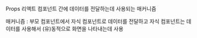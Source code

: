 Props
리액트 컴포넌트 간에 데이터를 전달하는데 사용되는 매커니즘

매커니즘 : 부모 컴포넌트에서 자식 컴포넌트로 데이터를 전달하고 자식 컴포넌트는 데이터를 사용해서 (유)동적으로 화면을 나타내는데 사용

